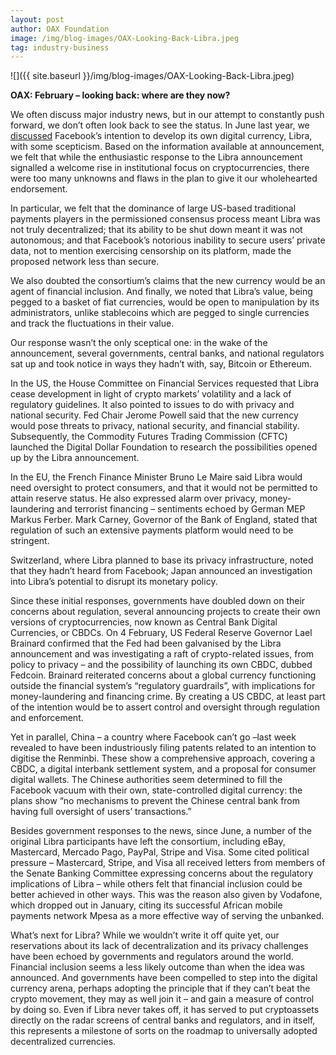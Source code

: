 ```yaml
---
layout: post
author: OAX Foundation
image: /img/blog-images/OAX-Looking-Back-Libra.jpeg
tag: industry-business
---
```


![]({{ site.baseurl }}/img/blog-images/OAX-Looking-Back-Libra.jpeg)

<b>OAX: February – looking back: where are they now?</b>

We often discuss major industry news, but in our attempt to constantly push forward, we don’t often look back to see the status. In June last year, we <a href="https://www.oax.org/2019/06/27/Libra-the-Devil-is-in-the-details.html">discussed</a> Facebook’s intention to develop its own digital currency, Libra, with some scepticism.  Based on the information available at announcement, we felt that while the enthusiastic response to the Libra announcement signalled a welcome rise in institutional focus on cryptocurrencies, there were too many unknowns and flaws in the plan to give it our wholehearted endorsement.  

In particular, we felt that the dominance of large US-based traditional payments players in the permissioned consensus process meant Libra was not truly decentralized; that its ability to be shut down meant it was not autonomous; and that Facebook’s notorious inability to secure users’ private data, not to mention exercising censorship on its platform, made the proposed network less than secure. 

We also doubted the consortium’s claims that the new currency would be an agent of financial inclusion. And finally, we noted that Libra’s value, being pegged to a basket of fiat currencies, would be open to manipulation by its administrators, unlike stablecoins which are pegged to single currencies and track the fluctuations in their value.  

Our response wasn’t the only sceptical one: in the wake of the announcement, several governments, central banks, and national regulators sat up and took notice in ways they hadn’t with, say, Bitcoin or Ethereum.  

In the US, the House Committee on Financial Services requested that Libra cease development in light of crypto markets’ volatility and a lack of regulatory guidelines.  It also pointed to issues to do with privacy and national security.  Fed Chair Jerome Powell said that the new currency would pose threats to privacy, national security, and financial stability.  Subsequently, the Commodity Futures Trading Commission (CFTC) launched the Digital Dollar Foundation to research the possibilities opened up by the Libra announcement.  

In the EU, the French Finance Minister Bruno Le Maire said Libra would need oversight to protect consumers, and that it would not be permitted to attain reserve status.  He also expressed alarm over privacy, money-laundering and terrorist financing – sentiments echoed by German MEP Markus Ferber.  Mark Carney, Governor of the Bank of England, stated that regulation of such an extensive payments platform would need to be stringent.  

Switzerland, where Libra planned to base its privacy infrastructure, noted that they hadn’t heard from Facebook; Japan announced an investigation into Libra’s potential to disrupt its monetary policy.  

Since these initial responses, governments have doubled down on their concerns about regulation, several announcing projects to create their own versions of cryptocurrencies, now known as Central Bank Digital Currencies, or CBDCs.  On 4 February, US Federal Reserve Governor Lael Brainard confirmed that the Fed had been galvanised by the Libra announcement and was investigating a raft of crypto-related issues, from policy to privacy – and the possibility of launching its own CBDC, dubbed Fedcoin. Brainard reiterated concerns about a global currency functioning outside the financial system’s “regulatory guardrails”, with implications for money-laundering and financing crime.  By creating a US CBDC, at least part of the intention would be to assert control and oversight through regulation and enforcement.  

Yet in parallel, China – a country where Facebook can’t go –last week revealed to have been industriously filing patents related to an intention to digitise the Renminbi.  These show a comprehensive approach, covering a CBDC, a digital interbank settlement system, and a proposal for consumer digital wallets.  The Chinese authorities seem determined to fill the Facebook vacuum with their own, state-controlled digital currency: the plans show “no mechanisms to prevent the Chinese central bank from having full oversight of users’ transactions.” 

Besides government responses to the news, since June, a number of the original Libra participants have left the consortium, including eBay, Mastercard, Mercado Pago, PayPal, Stripe and Visa. Some cited political pressure – Mastercard, Stripe, and Visa all received letters from members of the Senate Banking Committee expressing concerns about the regulatory implications of Libra – while others felt that financial inclusion could be better achieved in other ways. This was the reason also given by Vodafone, which dropped out in January, citing its successful African mobile payments network Mpesa as a more effective way of serving the unbanked.  

What’s next for Libra?  While we wouldn’t write it off quite yet, our reservations about its lack of decentralization and its privacy challenges have been echoed by governments and regulators around the world.  Financial inclusion seems a less likely outcome than when the idea was announced.  And governments have been compelled to step into the digital currency arena, perhaps adopting the principle that if they can’t beat the crypto movement, they may as well join it – and gain a measure of control by doing so.  Even if Libra never takes off, it has served to put cryptoassets directly on the radar screens of central banks and regulators, and in itself, this represents a milestone of sorts on the roadmap to universally adopted decentralized currencies.   
